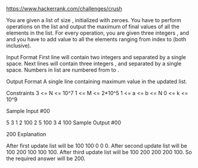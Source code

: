 https://www.hackerrank.com/challenges/crush

You are given a list of size , initialized with zeroes. You have to perform  operations on the list and output the maximum of final values of all the  elements in the list. For every operation, you are given three integers ,  and  and you have to add value  to all the elements ranging from index  to (both inclusive).

Input Format 
First line will contain two integers  and  separated by a single space.
Next  lines will contain three integers ,  and  separated by a single space.
Numbers in list are numbered from  to .

Output Format 
A single line containing maximum value in the updated list.

Constraints
3 <= N <= 10^7
1 <= M <= 2*10^5
1 <= a <= b <= N
0 <= k <= 10^9


Sample Input #00

5 3
1 2 100
2 5 100
3 4 100
Sample Output #00

200
Explanation

After first update list will be 100 100 0 0 0. 
After second update list will be 100 200 100 100 100.
After third update list will be 100 200 200 200 100.
So the required answer will be 200.
